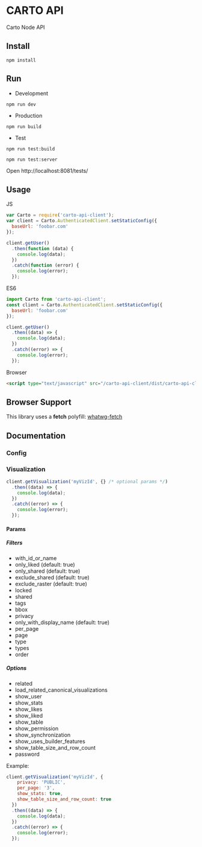 # CARTO API

Carto Node API

## Install

```
npm install
```

## Run

* Development

```
npm run dev
```

* Production

```
npm run build
```

* Test

```
npm run test:build
```

```
npm run test:server
```

Open http://localhost:8081/tests/


## Usage

JS

```js
var Carto = require('carto-api-client');
var client = Carto.AuthenticatedClient.setStaticConfig({
  baseUrl: 'foobar.com'
});

client.getUser()
  .then(function (data) {
    console.log(data);
  })
  .catch(function (error) {
    console.log(error);
  });
```

ES6

```js
import Carto from 'carto-api-client';
const client = Carto.AuthenticatedClient.setStaticConfig({
  baseUrl: 'foobar.com'
});

client.getUser()
  .then((data) => {
    console.log(data);
  })
  .catch((error) => {
    console.log(error);
  });
```

Browser

```html
<script type="text/javascript" src="/carto-api-client/dist/carto-api-client.js"></script>
```

## Browser Support

This library uses a **fetch** polyfill: [whatwg-fetch](https://github.com/github/fetch)

## Documentation

### Config

### Visualization

```js
client.getVisualization('myVizId', {} /* optional params */)
  .then((data) => {
    console.log(data);
  })
  .catch((error) => {
    console.log(error);
  });
```

#### Params

##### Filters

- with_id_or_name
- only_liked (default: true)
- only_shared (default: true)
- exclude_shared (default: true)
- exclude_raster (default: true)
- locked
- shared
- tags
- bbox
- privacy
- only_with_display_name (default: true)
- per_page
- page
- type
- types
- order

##### Options

* related
* load_related_canonical_visualizations
* show_user
* show_stats
* show_likes
* show_liked
* show_table
* show_permission
* show_synchronization
* show_uses_builder_features
* show_table_size_and_row_count
* password

Example:

```js
client.getVisualization('myVizId', {
    privacy: 'PUBLIC',
    per_page: '3',
    show_stats: true,
    show_table_size_and_row_count: true
  })
  .then((data) => {
    console.log(data);
  })
  .catch((error) => {
    console.log(error);
  });
```
